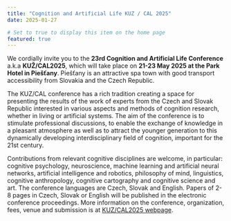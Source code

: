 ```yaml
---
title: "Cognition and Artificial Life KUZ / CAL 2025"
date: 2025-01-27

# Set to true to display this item on the home page
featured: true
---
```


We cordially invite you to the **23rd Cognition and Artificial Life Conference** a.k.a **KUŽ/CAL2025**, which will take place on **21-23 May 2025 at the Park Hotel in Piešťany**. 
Piešťany is an attractive spa town with good transport accessibility from Slovakia and the Czech Republic.

The KUZ/CAL conference has a rich tradition creating a space for presenting the results of the work of experts from the Czech and Slovak Republic interested in various aspects and methods of cognition research, whether in living or artificial systems. 
The aim of the conference is to stimulate professional discussions, to enable the exchange of knowledge in a pleasant atmosphere as well as to attract the younger generation to this dynamically developing interdisciplinary field of cognition, important for the 21st century.

Contributions from relevant cognitive disciplines are welcome, in particular: cognitive psychology, neuroscience, machine learning and artificial neural networks, artificial intelligence and robotics, philosophy of mind, linguistics, 
cognitive anthropology, cognitive cartography and cognitive science and art. The conference languages are Czech, Slovak and English. Papers of 2-8 pages in Czech, Slovak or English will be published in the electronic conference proceedings. 
More information on the conference, organization, fees, venue and submission is at [KUZ/CAL2025 webpage](https://cogsci.fmph.uniba.sk/kuz2025).

